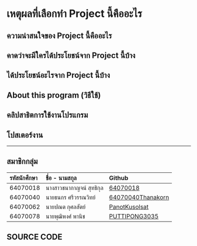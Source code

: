 # **เหตุผลที่เลือกทำ Project นี้คืออะไร**



## **ความน่าสนใจของ Project นี้คืออะไร**


## **คาดว่าจะมีใครได้ประโยชน์จาก Project นี้บ้าง**


## **ได้ประโยชน์อะไรจาก Project นี้บ้าง**


## **About this program (วิธีใช้)**


## คลิปสาธิตการใช้งานโปรแกรม


## โปสเตอร์งาน

---
## สมาชิกกลุ่ม
| รหัสนักศึกษา| ชื่อ - นามสกุล |    Github    |
| :---         |     :---      |          :--- |
| 64070018   |นางสาวชนากาญจน์ สุทธิกุล     | [64070018](https://github.com/64070018) |
| 64070040   |นายธนกร ศรีวรรณวิทย์     | [64070040Thanakorn](https://github.com/64070040Thanakorn) |
| 64070062   |นายปณต กุศลสัตย์     | [PanotKusolsat](https://github.com/PanotKusolsat)  |
| 64070078   |นายพุฒิพงศ์  พานิช     | [PUTTIPONG3035](https://github.com/PUTTIPONG3035)  |

## SOURCE CODE
